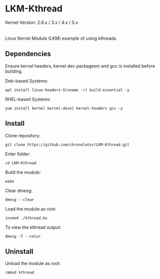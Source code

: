 # LKM-Kthread
Kernel Version: 2.6.x / 3.x / 4.x / 5.x  
<br/><br/>
Linux Kernel Module (LKM) example of using kthreads.

## Dependencies
Ensure kernel headers, kernel dev packagesm and gcc is installed before building.  

Deb-based Systems:  
```
apt install linux-headers-$(uname -r) build-essential -y
```

RHEL-based Systems:  
```
yum install kernel kernel-devel kernel-headers gcc -y
```

## Install
Clone repository:  
```
git clone https://github.com/chronolator/LKM-Kthread.git
```

Enter folder:  
```
cd LKM-Kthread
```

Build the module:  
```
make
```

Clear dmesg:
```
dmesg --clear
```

Load the module as root:  
```
insmod ./kthread.ko
```

To view the kthread output:  
```
dmesg -T --color
```

## Uninstall
Unload the module as root:  
```
rmmod kthread
```

